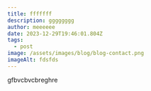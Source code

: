 ```yaml
---
title: fffffff
description: gggggggg
author: meeeeee
date: 2023-12-29T19:46:01.804Z
tags:
  - post
image: /assets/images/blog/blog-contact.png
imageAlt: fdsfds
---
```

gfbvcbvcbreghre